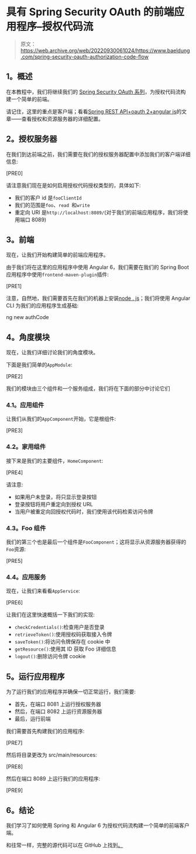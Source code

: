 # 具有 Spring Security OAuth 的前端应用程序–授权代码流

> 原文：<https://web.archive.org/web/20220930061024/https://www.baeldung.com/spring-security-oauth-authorization-code-flow>

## **1。概述**

在本教程中，我们将继续我们的 [Spring Security OAuth 系列](/web/20221012100324/https://www.baeldung.com/spring-security-oauth)，为授权代码流构建一个简单的前端。

请记住，这里的重点是客户端；看看[Spring REST API+oauth 2+angular js](/web/20221012100324/https://www.baeldung.com/rest-api-spring-oauth2-angular-legacy)的文章——查看授权和资源服务器的详细配置。

## **2。授权服务器**

在我们到达前端之前，我们需要在我们的授权服务器配置中添加我们的客户端详细信息:

[PRE0]

请注意我们现在是如何启用授权代码授权类型的，具体如下:

*   我们的客户 id 是`fooClientId`
*   我们的范围是`foo`、`read `和`write`
*   重定向 URI 是`http://localhost:8089/`(对于我们的前端应用程序，我们将使用端口 8089)

## **3。前端**

现在，让我们开始构建简单的前端应用程序。

由于我们将在这里的应用程序中使用 Angular 6，我们需要在我们的 Spring Boot 应用程序中使用`frontend-maven-plugin`插件:

[PRE1]

注意，自然地，我们需要首先在我们的机器上安装[node . js](https://web.archive.org/web/20221012100324/https://nodejs.org/en/)；我们将使用 Angular CLI 为我们的应用程序生成基础:

ng new authCode

## **4。角度模块**

现在，让我们详细讨论我们的角度模块。

下面是我们简单的`AppModule`:

[PRE2]

我们的模块由三个组件和一个服务组成，我们将在下面的部分中讨论它们

### **4.1。应用组件**

让我们从我们的`AppComponent`开始，它是根组件:

[PRE3]

### **4.2。家用组件**

接下来是我们的主要组件，`HomeComponent`:

[PRE4]

请注意:

*   如果用户未登录，将只显示登录按钮
*   登录按钮将用户重定向到授权 URL
*   当用户被重定向回授权代码时，我们使用该代码检索访问令牌

### **4.3。Foo 组件**

我们的第三个也是最后一个组件是`FooComponent`；这将显示从资源服务器获得的`Foo`资源:

[PRE5]

### 4.4。应用服务

现在，让我们来看看`AppService`:

[PRE6]

让我们在这里快速概括一下我们的实现:

*   `checkCredentials()`:检查用户是否登录
*   `retrieveToken()`:使用授权码获取接入令牌
*   `saveToken()`:将访问令牌保存在 cookie 中
*   `getResource()`:使用其 ID 获取 Foo 详细信息
*   `logout()`:删除访问令牌 cookie

## **5。运行应用程序**

为了运行我们的应用程序并确保一切正常运行，我们需要:

*   首先，在端口 8081 上运行授权服务器
*   然后，在端口 8082 上运行资源服务器
*   最后，运行前端

我们需要首先构建我们的应用程序:

[PRE7]

然后将目录更改为 src/main/resources:

[PRE8]

然后在端口 8089 上运行我们的应用程序:

[PRE9]

## **6。结论**

我们学习了如何使用 Spring 和 Angular 6 为授权代码流构建一个简单的前端客户端。

和往常一样，完整的源代码可以在 GitHub 上找到[。](https://web.archive.org/web/20221012100324/https://github.com/Baeldung/spring-security-oauth/tree/master/oauth-legacy)